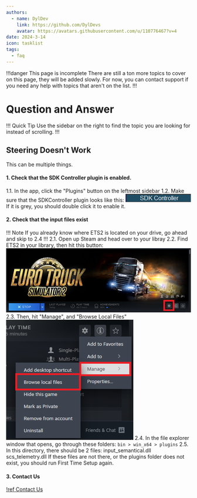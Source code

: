 ```yaml
---
authors: 
  - name: DylDev
    link: https://github.com/DylDevs
    avatar: https://avatars.githubusercontent.com/u/110776467?v=4
date: 2024-3-14
icon: tasklist
tags: 
  - faq
---
```


!!!danger This page is incomplete
There are still a ton more topics to cover on this page, they will be added slowly. For now, you can contact support if you need any help with topics that aren't on the list.
!!!

# Question and Answer
!!! Quick Tip
Use the sidebar on the right to find the topic you are looking for instead of scrolling.
!!!

## Steering Doesn't Work
This can be multiple things.
#### 1. Check that the SDK Controller plugin is enabled.
  1.1. In the app, click the "Plugins" button on the leftmost sidebar
  1.2. Make sure that the SDKController plugin looks like this:
  ![Enabled SDK Controller Plugin](/assets/WikiFAQ/SDKController.png)
  If it is grey, you should double click it to enable it.
#### 2. Check that the input files exist
  !!! Note
  If you already know where ETS2 is located on your drive, go ahead and skip to 2.4
  !!!
  2.1. Open up Steam and head over to your libray
  2.2. Find ETS2 in your library, then hit this button:
  ![Settings button highlighted in red](/assets/WikiFAQ/Steam/ETS2InLibrary.png)
  2.3. Then, hit "Manage", and "Browse Local Files"
  ![Buttons highlighted in red](/assets/WikiFAQ/Steam/Options.png)
  2.4. In the file explorer window that opens, go through these folders:
  ```bin > win_x64 > plugins```
  2.5. In this directory, there should be 2 files:
    input_semantical.dll
    scs_telemetry.dll
  If these files are not there, or the plugins folder does not exist, you should run First Time Setup again.

#### 3. Contact Us
  [!ref Contact Us](/FAQ/ContactUs.md)
